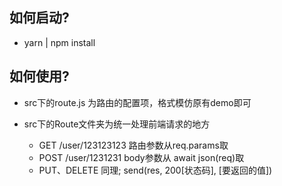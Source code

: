 ## 如何启动?

-  yarn | npm install

## 如何使用?

- src下的route.js 为路由的配置项，格式模仿原有demo即可

- src下的Route文件夹为统一处理前端请求的地方
  * GET /user/123123123 路由参数从req.params取
  * POST /user/1231231  body参数从 await json(req)取
  * PUT、DELETE 同理; send(res, 200[状态码], [要返回的值])